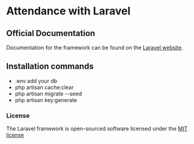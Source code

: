 # Attendance with Laravel

## Official Documentation

Documentation for the framework can be found on the [Laravel website](http://laravel.com/docs).

## Installation commands

- .env add your db
- php artisan cache:clear
- php artisan migrate --seed
- php artisan key:generate

### License

The Laravel framework is open-sourced software licensed under the [MIT license](http://opensource.org/licenses/MIT)
